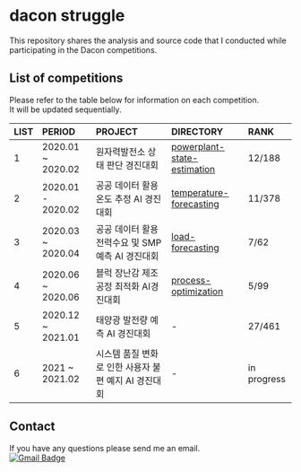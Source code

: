 dacon struggle
=======================================
This repository shares the analysis and source code that I conducted while participating in the Dacon competitions.  

## List of competitions
Please refer to the table below for information on each competition.  
It will be updated sequentially.

|LIST|PERIOD|PROJECT|DIRECTORY|RANK|
|:------------|:------------|:------------|:------------|:------------|
|1|2020.01 ~ 2020.02|원자력발전소 상태 판단 경진대회|[powerplant-state-estimation](https://github.com/mysunk/dacon-struggle/tree/main/powerplant-state-estimation)|12/188|
|2|2020.01 - 2020.02|공공 데이터 활용 온도 추정 AI 경진대회|[temperature-forecasting](https://github.com/mysunk/dacon-struggle/tree/main/temperature-forecasting)|11/378|
|3|2020.03 ~ 2020.04|공공 데이터 활용 전력수요 및 SMP 예측 AI 경진대회|[load-forecasting](https://github.com/mysunk/dacon-struggle/tree/main/load-forecasting)|7/62|
|4|2020.06 ~ 2020.06|블럭 장난감 제조 공정 최적화 AI경진대회|[process-optimization](https://github.com/mysunk/dacon-struggle/tree/main/process-optimization)|5/99|
|5|2020.12 ~ 2021.01|태양광 발전량 예측 AI 경진대회|-|27/461|
|6|2021 ~ 2021.02|시스템 품질 변화로 인한 사용자 불편 예지 AI 경진대회|-|in progress|

## Contact
If you have any questions please send me an email.  
[![Gmail Badge](https://img.shields.io/badge/-Gmail-d14836?style=flat-square&logo=Gmail&logoColor=white&link=mailto:pond9816@gmail.com)](mailto:pond9816@gmail.com)
<!--- 
<div align=center>  

[![Gmail Badge](https://img.shields.io/badge/-Gmail-d14836?style=flat-square&logo=Gmail&logoColor=white&link=mailto:pond9816@gmail.com)](mailto:pond9816@gmail.com)  
</div>  
--->
